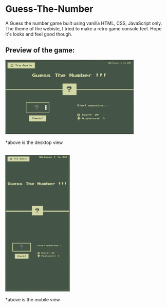 # Guess-The-Number
<p>A Guess the number game built using vanilla HTML, CSS, JavaScript only. The theme of the webiste, I tried to make a retro game console feel. Hope it's looks and feel good though.</p>
<h2>Preview of the game:</h2>
<img src="./assets/guess-the-number-game-preview.png" alt="desktop preview image of the game" width="400" height="auto">
<p>*above is the desktop view</p>
<br />
<img src="./assets/guess-the-number-game-mobileView.png" alt="mobile preview image of the game" width="200" height="auto">
<p>*above is the mobile view</p>

